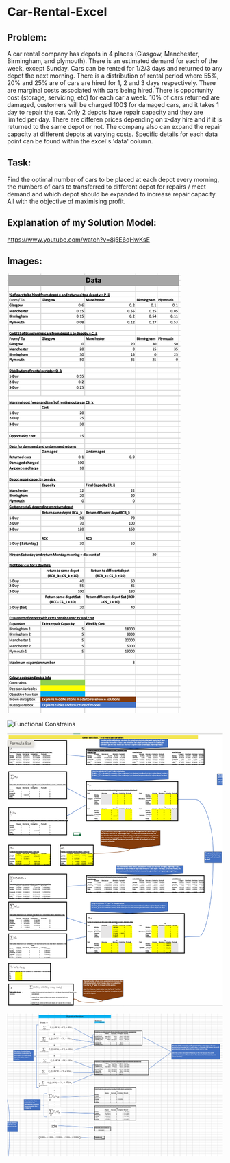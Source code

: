 # Car-Rental-Excel

## Problem: 
A car rental company has depots in 4 places (Glasgow, Manchester, Birmingham, and plymouth). There is an estimated demand for each of the week, except Sunday. Cars can be rented for 1/2/3 days and returned to any depot the next morning. There is a distribution of rental period where 55%, 20% and 25% are of cars are hired for 1, 2 and 3 days respectively. There are marginal costs associated with cars being hired. There is opportunity cost (storage, servicing, etc) for each car a week. 10% of cars returned are damaged, customers will be charged 100$ for damaged cars, and it takes 1 day to repair the car. Only 2 depots have repair capacity and they are limited per day. There are differen prices depending on x-day hire and if it is returned to the same depot or not. The company also can expand the repair capacity at different depots at varying costs. Specific details for each data point can be found within the excel's 'data' column.

## Task: 
Find the optimal number of cars to be placed at each depot every morning, the numbers of cars to transferred to different depot for repairs / meet demand and which depot should be expanded to increase repair capacity. All with the objective of maximising profit. 

## Explanation of my Solution Model: 
https://www.youtube.com/watch?v=8j5E6qHwKsE

## Images:
![Data](/data.png)

![Functional Constrains](/function-constraints.png)

![Decision Variables](/decision-variables.png)

![Objective Function](/objective-function.png)

